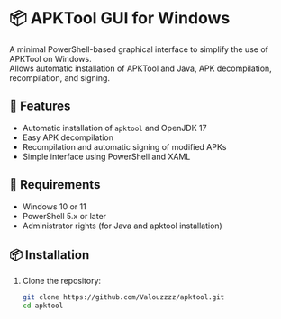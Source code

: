 # 📦 APKTool GUI for Windows

A minimal PowerShell-based graphical interface to simplify the use of APKTool on Windows.  
Allows automatic installation of APKTool and Java, APK decompilation, recompilation, and signing.

## 🚀 Features

- Automatic installation of `apktool` and OpenJDK 17
- Easy APK decompilation
- Recompilation and automatic signing of modified APKs
- Simple interface using PowerShell and XAML

## 📁 Requirements

- Windows 10 or 11
- PowerShell 5.x or later
- Administrator rights (for Java and apktool installation)

## 📦 Installation

1. Clone the repository:
   ```bash
   git clone https://github.com/Valouzzzz/apktool.git
   cd apktool
   ```
